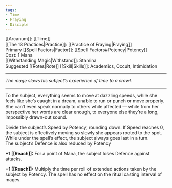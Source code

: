 ```yaml
---
tags:
- Time
- Fraying
- Disciple
---
```


[[Arcanum]]: [[Time]]\
[[The 13 Practices|Practice]]: [[Practice of Fraying|Fraying]]\
Primary [[Spell Factors|Factor]]: [[Spell Factors#Potency|Potency]]\
Cost: 1 Mana\
[[Withstanding Magic|Withstand]]: Stamina\
Suggested [[Rotes|Rote]] [[Skill|Skills]]: Academics, Occult, Intimidation

---

_The mage slows his subject’s experience of time to a crawl._

---

To the subject, everything seems to move at dazzling speeds, while she feels like she’s caught in a dream, unable to run or punch or move properly.\
She can’t even speak normally to others while affected — while from her perspective her words are clear enough, to everyone else they’re a long, impossibly drawn-out sound.

Divide the subject’s Speed by Potency, rounding down. If Speed reaches 0, the subject is effectively moving so slowly she appears rooted to the spot. While under the spell’s effect, the subject always goes last in a turn.\
The subject’s Defence is also reduced by Potency

**+1 [[Reach]]:** For a point of Mana, the subject loses Defence against attacks.

**+1 [[Reach]]:** Multiply the time per roll of extended actions taken by the subject by Potency. The spell has no effect on the ritual casting interval of mages.